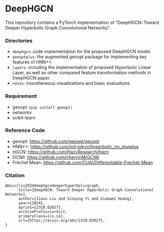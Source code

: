 # DeepHGCN
This repository contains a PyTorch implementation of "DeepHGCN: Toward Deeper Hyperbolic Graph Convolutional Networks".

### Directories
- `deephgcn`: code implementation for the proposed DeepHGCN model.
- `geooptplus`: the augmented geoopt package for implementing key features of HNN++.
- `layers`: including the implementation of proposed Hyperbolic Linear Layer, as well as other compared feature transformation methods in DeepHGCN paper.
- `notes`: miscellaneous visualizations and basic evaluations.

### Requirement
- geoopt ```(pip install geoopt)```
- networkx
- scikit-learn

### Reference Code

- geoopt: https://github.com/geoopt/geoopt
- HNN++: https://github.com/mil-tokyo/hyperbolic_nn_plusplus
- HGCN: https://github.com/HazyResearch/hgcn
- GCNII: https://github.com/chennnM/GCNII
- Fréchet Mean: https://github.com/CUAI/Differentiable-Frechet-Mean

### Citation
```
@misc{liu2024deephgcndeeperhyperbolicgraph,
      title={DeepHGCN: Toward Deeper Hyperbolic Graph Convolutional Networks}, 
      author={Jiaxu Liu and Xinping Yi and Xiaowei Huang},
      year={2024},
      eprint={2310.02027},
      archivePrefix={arXiv},
      primaryClass={cs.LG},
      url={https://arxiv.org/abs/2310.02027}, 
}
```